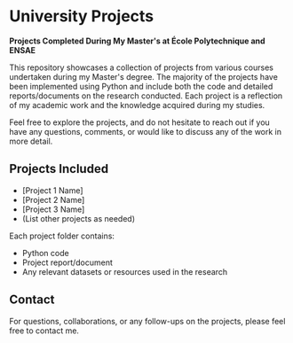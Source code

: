 # University Projects  
**Projects Completed During My Master's at École Polytechnique and ENSAE**

This repository showcases a collection of projects from various courses undertaken during my Master's degree. The majority of the projects have been implemented using Python and include both the code and detailed reports/documents on the research conducted. Each project is a reflection of my academic work and the knowledge acquired during my studies.

Feel free to explore the projects, and do not hesitate to reach out if you have any questions, comments, or would like to discuss any of the work in more detail.

## Projects Included

- [Project 1 Name]  
- [Project 2 Name]  
- [Project 3 Name]  
- (List other projects as needed)

Each project folder contains:
- Python code
- Project report/document
- Any relevant datasets or resources used in the research

## Contact  
For questions, collaborations, or any follow-ups on the projects, please feel free to contact me.
